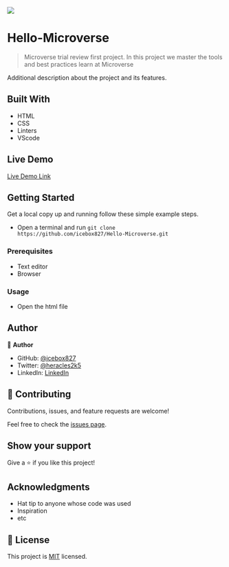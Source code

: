 ![](https://img.shields.io/badge/Microverse-blueviolet)

# Hello-Microverse

> Microverse trial review  first project. In this project we master the tools and best practices learn at Microverse

Additional description about the project and its features.

## Built With

- HTML
- CSS
- Linters
- VScode

## Live Demo

[Live Demo Link](https://icebox827.github.io/Hello-Microverse/)

## Getting Started

Get a local copy up and running follow these simple example steps.

- Open a terminal and run `git clone https://github.com/icebox827/Hello-Microverse.git`

### Prerequisites

- Text editor
- Browser

### Usage

- Open the html file

## Author

👤 **Author**

- GitHub: [@icebox827](https://github.com/icebox827)
- Twitter: [@heracles2k5](https://twitter.com/@heracles2k5)
- LinkedIn: [LinkedIn](https://www.linkedin.com/in/denis-lafontant/)

## 🤝 Contributing

Contributions, issues, and feature requests are welcome!

Feel free to check the [issues page](https://github.com/icebox827/Hello-Microverse/issues/3).

## Show your support

Give a ⭐️ if you like this project!

## Acknowledgments

- Hat tip to anyone whose code was used
- Inspiration
- etc

## 📝 License

This project is [MIT](./MIT.md) licensed.
